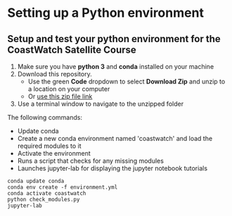 # Setting up a Python environment 

## Setup and test your python environment for the CoastWatch Satellite Course 

1. Make sure you have __python 3__ and __conda__ installed on your machine
2. Download this repository. 
    * Use the green __Code__ dropdown to select __Download Zip__ and unzip to a location on your computer
    * Or [use this zip file link](https://github.com/coastwatch-training/CoastWatch-Tutorials/archive/refs/heads/main.zip)
3. Use a terminal window to navigate to the unzipped folder 

The following commands:  
* Update conda
* Create a new conda environment named 'coastwatch' and load the required modules to it  
* Activate the environment  
* Runs a script that checks for any missing modules  
* Launches jupyter-lab for displaying the jupyter notebook tutorials  

```
conda update conda
conda env create -f environment.yml
conda activate coastwatch
python check_modules.py
jupyter-lab
```
